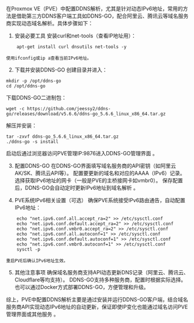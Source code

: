 在Proxmox VE（PVE）中配置DDNS解析，尤其是针对动态IPv6地址，常用的方法是借助第三方DDNS客户端工具如DDNS-GO，配合阿里云、腾讯云等域名服务商实现动态域名解析。具体步骤如下：
1. 安装必要工具
    安装curl和net-tools（查看IP地址用）：
```
    apt-get install curl dnsutils net-tools -y
```
    使用ifconfig或ip a查看当前IPv6地址。

2. 下载并安装DDNS-GO
    创建目录并进入：
```
mkdir -p /opt/ddns-go
cd /opt/ddns-go
```
下载DDNS-GO二进制包：
```
wget -c https://github.com/jeessy2/ddns-go/releases/download/v5.6.6/ddns-go_5.6.6_linux_x86_64.tar.gz
```
解压并安装：
```
tar -zxvf ddns-go_5.6.6_linux_x86_64.tar.gz
./ddns-go -s install
```
启动后通过浏览器访问PVE管理IP:9876进入DDNS-GO管理界面 。

3. 配置DDNS-GO
    在DDNS-GO界面填写域名服务商的API密钥（如阿里云AK/SK、腾讯云API等）。
    配置要更新的域名和对应的AAAA（IPv6）记录。
    选择获取IPv6地址的网卡（一般是PVE的主桥接网卡如vmbr0）。
    保存配置后，DDNS-GO会自动定时更新IPv6地址到域名解析    。

4. PVE系统IPv6相关设置（可选）
    确保PVE系统接受IPv6路由通告，自动配置IPv6地址：
```
    echo "net.ipv6.conf.all.accept_ra=2" >> /etc/sysctl.conf
    echo "net.ipv6.conf.default.accept_ra=2" >> /etc/sysctl.conf
    echo "net.ipv6.conf.vmbr0.accept_ra=2" >> /etc/sysctl.conf
    echo "net.ipv6.conf.all.autoconf=1" >> /etc/sysctl.conf
    echo "net.ipv6.conf.default.autoconf=1" >> /etc/sysctl.conf
    echo "net.ipv6.conf.vmbr0.autoconf=1" >> /etc/sysctl.conf
    sysctl -p
```
    重启PVE后确认IPv6地址生效。

5. 其他注意事项
    确保域名服务商支持API动态更新DNS记录（阿里云、腾讯云、Cloudflare等均支持）。
    DDNS-GO支持多种服务商，配置时根据实际选择。
    也可以通过Docker方式部署DDNS-GO，方便管理和升级。

综上，PVE中配置DDNS解析主要是通过安装并运行DDNS-GO客户端，结合域名服务商API实现动态IPv6地址的自动更新，保证即使IP变化也能通过域名访问PVE管理界面或其他服务
。
